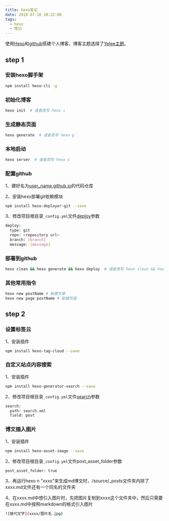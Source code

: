 ```yaml
---
title: hexo笔记
date: 2018-07-16 18:22:00
tags:
  - hexo
  - 笔记
---
```

使用[Hexo](https://hexo.io/)和[github](https://github.com/liaoyajun)搭建个人博客，博客主题选择了[Yelee主题](http://moxfive.coding.me/yelee/)。

## step 1

### 安装hexo脚手架

``` bash
npm install hexo-cli -g
```

### 初始化博客

``` bash
hexo init  # 或者简写 hexo i
```

### 生成静态页面

``` bash
hexo generate  # 或者简写 hexo g
```

### 本地启动

``` bash
hexo server  # 或者简写 hexo s
```

### 配置github

1、建好名为[user_name.github.io](https://github.com/liaoyajun/liaoyajun.github.io)的代码仓库

2、安装hexo部署git依赖模块
``` bash
npm install hexo-deployer-git --save
```

3、修改项目根目录`_config.yml`文件[deploy](https://hexo.io/docs/deployment.html)参数
``` bash
deploy:
  type: git
  repo: <repository url>
  branch: [branch]
  message: [message]
```

### 部署到github

``` bash
hexo clean && hexo generate && hexo deploy  # 或者简写 hexo clean && hexo g && hexo d
```

### 其他常用指令

``` bash
hexo new postName # 新建文章
hexo new page postName # 新建页面
```

## step 2

### 设置标签云

1、安装插件
``` bash
npm install hexo-tag-cloud --save
```

### 自定义站点内容搜索

1、安装插件
``` bash
npm install hexo-generator-search --save
```

2、修改项目根目录`_config.yml`文件[search](https://github.com/wzpan/hexo-generator-search)参数
``` bash
search:
  path: search.xml
  field: post
```

### 博文插入图片

1、安装插件
``` bash
npm install hexo-asset-image --save
```

2、修改项目根目录`_config.yml`文件post_asset_folder参数
``` bash
post_asset_folder: true
```

3、再运行hexo n "xxxx"来生成md博文时，/source/\_posts文件夹内除了xxxx.md文件还有一个同名的文件夹

4、在xxxx.md中想引入图片时，先把图片复制到xxxx这个文件夹中，然后只需要在xxxx.md中按照markdown的格式引入图片
``` bash
![替代文字](xxxx/图片名.jpg)
```

